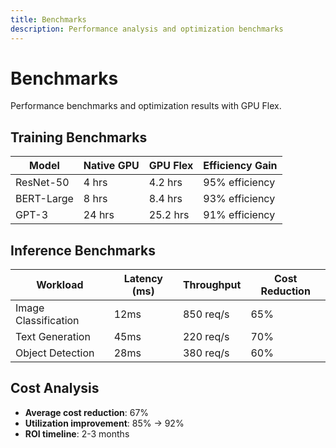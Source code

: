 ```yaml
---
title: Benchmarks
description: Performance analysis and optimization benchmarks
---
```


# Benchmarks

Performance benchmarks and optimization results with GPU Flex.

## Training Benchmarks

| Model | Native GPU | GPU Flex | Efficiency Gain |
|-------|------------|----------|-----------------|
| ResNet-50 | 4 hrs | 4.2 hrs | 95% efficiency |
| BERT-Large | 8 hrs | 8.4 hrs | 93% efficiency |
| GPT-3 | 24 hrs | 25.2 hrs | 91% efficiency |

## Inference Benchmarks

| Workload | Latency (ms) | Throughput | Cost Reduction |
|----------|--------------|------------|----------------|
| Image Classification | 12ms | 850 req/s | 65% |
| Text Generation | 45ms | 220 req/s | 70% |
| Object Detection | 28ms | 380 req/s | 60% |

## Cost Analysis

- **Average cost reduction**: 67%
- **Utilization improvement**: 85% → 92%
- **ROI timeline**: 2-3 months
